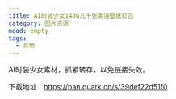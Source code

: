 ```yaml
---
title: AI时装少女140G几千张高清壁纸打包
category: 图片资源
mood: empty
tags:
  - 其他
---
```





AI时装少女素材，抓紧转存，以免链接失效。


下载地址：https://pan.quark.cn/s/39def22d51f0





